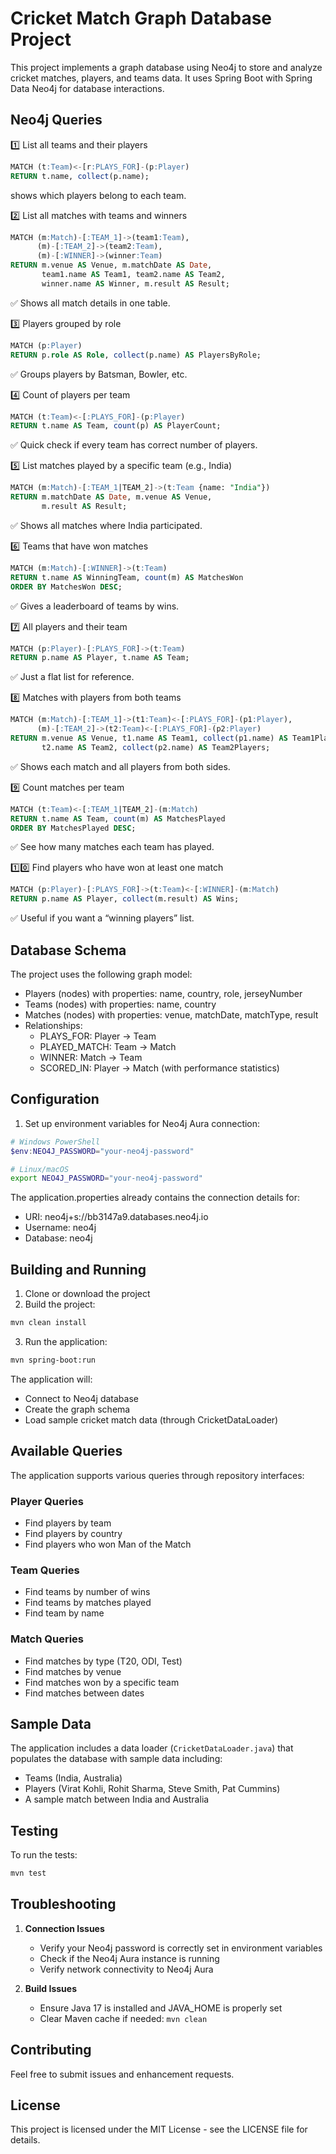 # Cricket Match Graph Database Project

This project implements a graph database using Neo4j to store and analyze cricket matches, players, and teams data. It uses Spring Boot with Spring Data Neo4j for database interactions.


##  Neo4j Queries

1️⃣ List all teams and their players

```sql 
MATCH (t:Team)<-[r:PLAYS_FOR]-(p:Player)
RETURN t.name, collect(p.name);
``` 
shows which players belong to each team.

2️⃣ List all matches with teams and winners

```sql 
MATCH (m:Match)-[:TEAM_1]->(team1:Team),
      (m)-[:TEAM_2]->(team2:Team),
      (m)-[:WINNER]->(winner:Team)
RETURN m.venue AS Venue, m.matchDate AS Date, 
       team1.name AS Team1, team2.name AS Team2, 
       winner.name AS Winner, m.result AS Result;
```

✅ Shows all match details in one table.

3️⃣ Players grouped by role
```sql 
MATCH (p:Player)
RETURN p.role AS Role, collect(p.name) AS PlayersByRole;
```

✅ Groups players by Batsman, Bowler, etc.

4️⃣ Count of players per team
```sql 
MATCH (t:Team)<-[:PLAYS_FOR]-(p:Player)
RETURN t.name AS Team, count(p) AS PlayerCount;
```

✅ Quick check if every team has correct number of players.

5️⃣ List matches played by a specific team (e.g., India)
```sql 
MATCH (m:Match)-[:TEAM_1|TEAM_2]->(t:Team {name: "India"})
RETURN m.matchDate AS Date, m.venue AS Venue, 
       m.result AS Result;
```

✅ Shows all matches where India participated.

6️⃣ Teams that have won matches
```sql 
MATCH (m:Match)-[:WINNER]->(t:Team)
RETURN t.name AS WinningTeam, count(m) AS MatchesWon
ORDER BY MatchesWon DESC;
```

✅ Gives a leaderboard of teams by wins.

7️⃣ All players and their team
```sql 
MATCH (p:Player)-[:PLAYS_FOR]->(t:Team)
RETURN p.name AS Player, t.name AS Team;
```

✅ Just a flat list for reference.

8️⃣ Matches with players from both teams

```sql 
MATCH (m:Match)-[:TEAM_1]->(t1:Team)<-[:PLAYS_FOR]-(p1:Player),
      (m)-[:TEAM_2]->(t2:Team)<-[:PLAYS_FOR]-(p2:Player)
RETURN m.venue AS Venue, t1.name AS Team1, collect(p1.name) AS Team1Players,
       t2.name AS Team2, collect(p2.name) AS Team2Players;

```

✅ Shows each match and all players from both sides.

9️⃣ Count matches per team
```sql 
MATCH (t:Team)<-[:TEAM_1|TEAM_2]-(m:Match)
RETURN t.name AS Team, count(m) AS MatchesPlayed
ORDER BY MatchesPlayed DESC;
```

✅ See how many matches each team has played.

1️⃣0️⃣ Find players who have won at least one match
```sql 
MATCH (p:Player)-[:PLAYS_FOR]->(t:Team)<-[:WINNER]-(m:Match)
RETURN p.name AS Player, collect(m.result) AS Wins;
```

✅ Useful if you want a “winning players” list.

## Database Schema

The project uses the following graph model:
- Players (nodes) with properties: name, country, role, jerseyNumber
- Teams (nodes) with properties: name, country
- Matches (nodes) with properties: venue, matchDate, matchType, result
- Relationships:
  - PLAYS_FOR: Player → Team
  - PLAYED_MATCH: Team → Match
  - WINNER: Match → Team
  - SCORED_IN: Player → Match (with performance statistics)

## Configuration

1. Set up environment variables for Neo4j Aura connection:

```powershell
# Windows PowerShell
$env:NEO4J_PASSWORD="your-neo4j-password"
```

```bash
# Linux/macOS
export NEO4J_PASSWORD="your-neo4j-password"
```

The application.properties already contains the connection details for:
- URI: neo4j+s://bb3147a9.databases.neo4j.io
- Username: neo4j
- Database: neo4j

## Building and Running

1. Clone or download the project
2. Build the project:
```bash
mvn clean install
```

3. Run the application:
```bash
mvn spring-boot:run
```

The application will:
- Connect to Neo4j database
- Create the graph schema
- Load sample cricket match data (through CricketDataLoader)

## Available Queries

The application supports various queries through repository interfaces:

### Player Queries
- Find players by team
- Find players by country
- Find players who won Man of the Match

### Team Queries
- Find teams by number of wins
- Find teams by matches played
- Find team by name

### Match Queries
- Find matches by type (T20, ODI, Test)
- Find matches by venue
- Find matches won by a specific team
- Find matches between dates

## Sample Data

The application includes a data loader (`CricketDataLoader.java`) that populates the database with sample data including:
- Teams (India, Australia)
- Players (Virat Kohli, Rohit Sharma, Steve Smith, Pat Cummins)
- A sample match between India and Australia

## Testing

To run the tests:
```bash
mvn test
```

## Troubleshooting

1. **Connection Issues**
   - Verify your Neo4j password is correctly set in environment variables
   - Check if the Neo4j Aura instance is running
   - Verify network connectivity to Neo4j Aura

2. **Build Issues**
   - Ensure Java 17 is installed and JAVA_HOME is properly set
   - Clear Maven cache if needed: `mvn clean`

## Contributing

Feel free to submit issues and enhancement requests.

## License

This project is licensed under the MIT License - see the LICENSE file for details.
